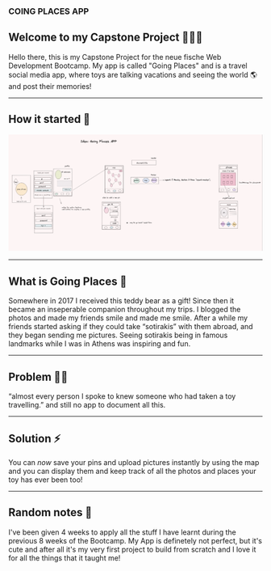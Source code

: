 ### **COING PLACES APP**

## Welcome to my Capstone Project 👩🏼‍💻

Hello there, this is my Capstone Project for the neue fische Web Development Bootcamp. My app is called "Going Places" and is a travel social media app, where toys are talking vacations and seeing the world 🌎 and post their memories!

---

## How it started 📝

![howitstarted](images/howitstarted.png)

---

## What is Going Places 👀

Somewhere in 2017 I received this teddy bear as a gift! Since then it became an inseperable companion
throughout my trips. I blogged the photos and made my
friends smile and made me smile. After a while my friends
started asking if they could take “sotirakis” with them abroad, and they began sending me pictures. Seeing sotirakis being in famous landmarks while I was in Athens
was inspiring and fun.

---

## Problem 🤷‍♀️

“almost every person I spoke to knew someone who had taken a toy travelling.” and still no app to document all this.

---

## Solution ⚡️

You can _now_ save your pins and upload pictures instantly by using the map and you can display them and keep track of all the photos and places your toy has ever been too!

---

## Random notes 🌈

I've been given 4 weeks to apply all the stuff I have learnt during the previous 8 weeks of the Bootcamp. My App is definetely not perfect, but it's cute and after all it's my very first project to build from scratch and I love it for all the things that it taught me!
